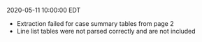 2020-05-11 10:00:00 EDT


- Extraction failed for case summary tables from page 2
- Line list tables were not parsed correctly and are not included
